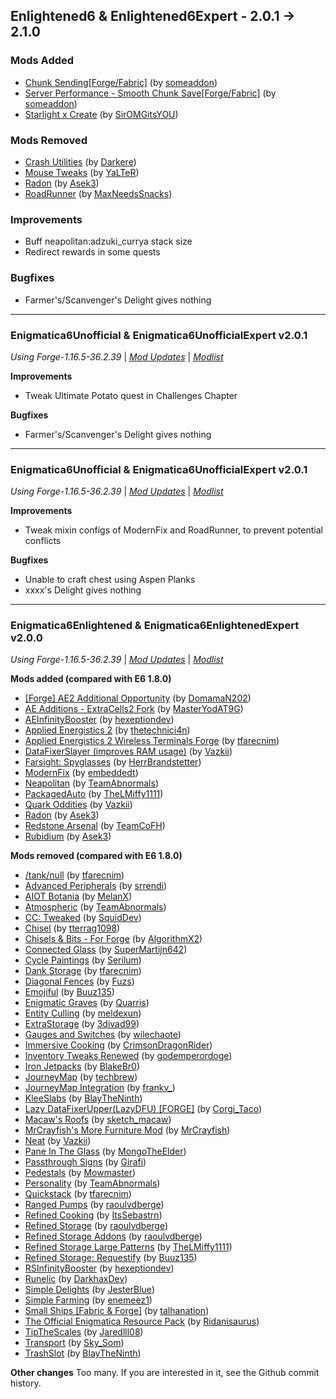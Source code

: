 ## Enlightened6 & Enlightened6Expert - 2.0.1 -> 2.1.0

### Mods Added

  * [Chunk Sending[Forge/Fabric]](https://www.curseforge.com/minecraft/mc-mods/chunk-sending-forge-fabric) (by [someaddon](https://www.curseforge.com/members/someaddon/projects))
  * [Server Performance - Smooth Chunk Save[Forge/Fabric]](https://www.curseforge.com/minecraft/mc-mods/smooth-chunk-save) (by [someaddon](https://www.curseforge.com/members/someaddon/projects))
  * [Starlight x Create](https://www.curseforge.com/minecraft/mc-mods/starlight-x-create) (by [SirOMGitsYOU](https://www.curseforge.com/members/SirOMGitsYOU/projects))

### Mods Removed

  * [Crash Utilities](https://www.curseforge.com/minecraft/mc-mods/crash-utilities) (by [Darkere](https://www.curseforge.com/members/Darkere/projects))
  * [Mouse Tweaks](https://www.curseforge.com/minecraft/mc-mods/mouse-tweaks) (by [YaLTeR](https://www.curseforge.com/members/YaLTeR/projects))
  * [Radon](https://www.curseforge.com/minecraft/mc-mods/radon) (by [Asek3](https://www.curseforge.com/members/Asek3/projects))
  * [RoadRunner](https://www.curseforge.com/minecraft/mc-mods/roadrunner) (by [MaxNeedsSnacks](https://www.curseforge.com/members/MaxNeedsSnacks/projects))

### Improvements

-   Buff neapolitan:adzuki_currya stack size
-   Redirect rewards in some quests

### Bugfixes

-   Farmer's/Scanvenger's Delight gives nothing

---

### Enigmatica6Unofficial & Enigmatica6UnofficialExpert v2.0.1

_Using Forge-1.16.5-36.2.39_ | _[Mod Updates](https://github.com/ZZZank/Enigmatica6Enlightened/blob/enlightened_master/changelogs/changelog_mods_2.0.1.md)_ | _[Modlist](https://github.com/ZZZank/Enigmatica6Enlightened/blob/enlightened_master/changelogs/modlist_2.0.1.md)_

**Improvements**

-   Tweak Ultimate Potato quest in Challenges Chapter

**Bugfixes**

-   Farmer's/Scanvenger's Delight gives nothing

---

### Enigmatica6Unofficial & Enigmatica6UnofficialExpert v2.0.1

_Using Forge-1.16.5-36.2.39_ | _[Mod Updates](https://github.com/ZZZank/Enigmatica6Enlightened/blob/enlightened_master/changelogs/changelog_mods_2.0.1.md)_ | _[Modlist](https://github.com/ZZZank/Enigmatica6Enlightened/blob/enlightened_master/changelogs/modlist_2.0.1.md)_

**Improvements**

-   Tweak mixin configs of ModernFix and RoadRunner, to prevent potential conflicts

**Bugfixes**

-   Unable to craft chest using Aspen Planks
-   xxxx's Delight gives nothing

---

### Enigmatica6Enlightened & Enigmatica6EnlightenedExpert v2.0.0

_Using Forge-1.16.5-36.2.39_ | _[Mod Updates](https://github.com/ZZZank/Enigmatica6Enlightened/blob/enlightened_master/changelogs/changelog_mods_2.0.0.md)_ | _[Modlist](https://github.com/ZZZank/Enigmatica6Enlightened/blob/enlightened_master/changelogs/modlist_2.0.0.md)_

**Mods added (compared with E6 1.8.0)**

  * [[Forge] AE2 Additional Opportunity](https://www.curseforge.com/minecraft/mc-mods/forge-ae2-additional-opportunity) (by [DomamaN202](https://www.curseforge.com/members/DomamaN202/projects))
  * [AE Additions - ExtraCells2 Fork](https://www.curseforge.com/minecraft/mc-mods/ae-additions-extra-cells-2-fork) (by [MasterYodAT9G](https://www.curseforge.com/members/MasterYodAT9G/projects))
  * [AEInfinityBooster](https://www.curseforge.com/minecraft/mc-mods/aeinfinitybooster) (by [hexeptiondev](https://www.curseforge.com/members/hexeptiondev/projects))
  * [Applied Energistics 2](https://www.curseforge.com/minecraft/mc-mods/applied-energistics-2) (by [thetechnici4n](https://www.curseforge.com/members/thetechnici4n/projects))
  * [Applied Energistics 2 Wireless Terminals Forge](https://www.curseforge.com/minecraft/mc-mods/applied-energistics-2-wireless-terminals-forge) (by [tfarecnim](https://www.curseforge.com/members/tfarecnim/projects))
  * [DataFixerSlayer (improves RAM usage)](https://www.curseforge.com/minecraft/mc-mods/datafixerslayer) (by [Vazkii](https://www.curseforge.com/members/Vazkii/projects))
  * [Farsight: Spyglasses](https://www.curseforge.com/minecraft/mc-mods/farsight-spyglasses) (by [HerrBrandstetter](https://www.curseforge.com/members/HerrBrandstetter/projects))
  * [ModernFix](https://www.curseforge.com/minecraft/mc-mods/modernfix) (by [embeddedt](https://www.curseforge.com/members/embeddedt/projects))
  * [Neapolitan](https://www.curseforge.com/minecraft/mc-mods/neapolitan) (by [TeamAbnormals](https://www.curseforge.com/members/TeamAbnormals/projects))
  * [PackagedAuto](https://www.curseforge.com/minecraft/mc-mods/packagedauto) (by [TheLMiffy1111](https://www.curseforge.com/members/TheLMiffy1111/projects))
  * [Quark Oddities](https://www.curseforge.com/minecraft/mc-mods/quark-oddities) (by [Vazkii](https://www.curseforge.com/members/Vazkii/projects))
  * [Radon](https://www.curseforge.com/minecraft/mc-mods/radon) (by [Asek3](https://www.curseforge.com/members/Asek3/projects))
  * [Redstone Arsenal](https://www.curseforge.com/minecraft/mc-mods/redstone-arsenal) (by [TeamCoFH](https://www.curseforge.com/members/TeamCoFH/projects))
  * [Rubidium](https://www.curseforge.com/minecraft/mc-mods/rubidium) (by [Asek3](https://www.curseforge.com/members/Asek3/projects))

**Mods removed (compared with E6 1.8.0)**

  * [/tank/null](https://www.curseforge.com/minecraft/mc-mods/tank-null) (by [tfarecnim](https://www.curseforge.com/members/tfarecnim/projects))
  * [Advanced Peripherals](https://www.curseforge.com/minecraft/mc-mods/advanced-peripherals) (by [srrendi](https://www.curseforge.com/members/srrendi/projects))
  * [AIOT Botania](https://www.curseforge.com/minecraft/mc-mods/aiot-botania) (by [MelanX](https://www.curseforge.com/members/MelanX/projects))
  * [Atmospheric](https://www.curseforge.com/minecraft/mc-mods/atmospheric) (by [TeamAbnormals](https://www.curseforge.com/members/TeamAbnormals/projects))
  * [CC: Tweaked](https://www.curseforge.com/minecraft/mc-mods/cc-tweaked) (by [SquidDev](https://www.curseforge.com/members/SquidDev/projects))
  * [Chisel](https://www.curseforge.com/minecraft/mc-mods/chisel) (by [tterrag1098](https://www.curseforge.com/members/tterrag1098/projects))
  * [Chisels & Bits - For Forge](https://www.curseforge.com/minecraft/mc-mods/chisels-bits) (by [AlgorithmX2](https://www.curseforge.com/members/AlgorithmX2/projects))
  * [Connected Glass](https://www.curseforge.com/minecraft/mc-mods/connected-glass) (by [SuperMartijn642](https://www.curseforge.com/members/SuperMartijn642/projects))
  * [Cycle Paintings](https://www.curseforge.com/minecraft/mc-mods/cycle-paintings) (by [Serilum](https://www.curseforge.com/members/Serilum/projects))
  * [Dank Storage](https://www.curseforge.com/minecraft/mc-mods/dank-storage) (by [tfarecnim](https://www.curseforge.com/members/tfarecnim/projects))
  * [Diagonal Fences](https://www.curseforge.com/minecraft/mc-mods/diagonal-fences) (by [Fuzs](https://www.curseforge.com/members/Fuzs/projects))
  * [Emojiful](https://www.curseforge.com/minecraft/mc-mods/emojiful) (by [Buuz135](https://www.curseforge.com/members/Buuz135/projects))
  * [Enigmatic Graves](https://www.curseforge.com/minecraft/mc-mods/enigmatic-graves) (by [Quarris](https://www.curseforge.com/members/Quarris/projects))
  * [Entity Culling](https://www.curseforge.com/minecraft/mc-mods/entity-culling) (by [meldexun](https://www.curseforge.com/members/meldexun/projects))
  * [ExtraStorage](https://www.curseforge.com/minecraft/mc-mods/extrastorage) (by [3divad99](https://www.curseforge.com/members/3divad99/projects))
  * [Gauges and Switches](https://www.curseforge.com/minecraft/mc-mods/redstone-gauges-and-switches) (by [wilechaote](https://www.curseforge.com/members/wilechaote/projects))
  * [Immersive Cooking](https://www.curseforge.com/minecraft/mc-mods/immersive-cooking) (by [CrimsonDragonRider](https://www.curseforge.com/members/CrimsonDragonRider/projects))
  * [Inventory Tweaks Renewed](https://www.curseforge.com/minecraft/mc-mods/inventory-tweaks-renewed) (by [godemperordoge](https://www.curseforge.com/members/godemperordoge/projects))
  * [Iron Jetpacks](https://www.curseforge.com/minecraft/mc-mods/iron-jetpacks) (by [BlakeBr0](https://www.curseforge.com/members/BlakeBr0/projects))
  * [JourneyMap](https://www.curseforge.com/minecraft/mc-mods/journeymap) (by [techbrew](https://www.curseforge.com/members/techbrew/projects))
  * [JourneyMap Integration](https://www.curseforge.com/minecraft/mc-mods/journeymap-integration) (by [frankv_](https://www.curseforge.com/members/frankv_/projects))
  * [KleeSlabs](https://www.curseforge.com/minecraft/mc-mods/kleeslabs) (by [BlayTheNinth](https://www.curseforge.com/members/BlayTheNinth/projects))
  * [Lazy DataFixerUpper(LazyDFU) [FORGE]](https://www.curseforge.com/minecraft/mc-mods/lazy-dfu-forge) (by [Corgi_Taco](https://www.curseforge.com/members/Corgi_Taco/projects))
  * [Macaw's Roofs](https://www.curseforge.com/minecraft/mc-mods/macaws-roofs) (by [sketch_macaw](https://www.curseforge.com/members/sketch_macaw/projects))
  * [MrCrayfish's More Furniture Mod](https://www.curseforge.com/minecraft/mc-mods/mrcrayfish-more-furniture-mod) (by [MrCrayfish](https://www.curseforge.com/members/MrCrayfish/projects))
  * [Neat](https://www.curseforge.com/minecraft/mc-mods/neat) (by [Vazkii](https://www.curseforge.com/members/Vazkii/projects))
  * [Pane In The Glass](https://www.curseforge.com/minecraft/mc-mods/pane-in-the-glass) (by [MongoTheElder](https://www.curseforge.com/members/MongoTheElder/projects))
  * [Passthrough Signs](https://www.curseforge.com/minecraft/mc-mods/passthrough-signs) (by [Girafi](https://www.curseforge.com/members/Girafi/projects))
  * [Pedestals](https://www.curseforge.com/minecraft/mc-mods/pedestals) (by [Mowmaster](https://www.curseforge.com/members/Mowmaster/projects))
  * [Personality](https://www.curseforge.com/minecraft/mc-mods/personality) (by [TeamAbnormals](https://www.curseforge.com/members/TeamAbnormals/projects))
  * [Quickstack](https://www.curseforge.com/minecraft/mc-mods/quickstack) (by [tfarecnim](https://www.curseforge.com/members/tfarecnim/projects))
  * [Ranged Pumps](https://www.curseforge.com/minecraft/mc-mods/ranged-pumps) (by [raoulvdberge](https://www.curseforge.com/members/raoulvdberge/projects))
  * [Refined Cooking](https://www.curseforge.com/minecraft/mc-mods/refined-cooking) (by [ItsSebastrn](https://www.curseforge.com/members/ItsSebastrn/projects))
  * [Refined Storage](https://www.curseforge.com/minecraft/mc-mods/refined-storage) (by [raoulvdberge](https://www.curseforge.com/members/raoulvdberge/projects))
  * [Refined Storage Addons](https://www.curseforge.com/minecraft/mc-mods/refined-storage-addons) (by [raoulvdberge](https://www.curseforge.com/members/raoulvdberge/projects))
  * [Refined Storage Large Patterns](https://www.curseforge.com/minecraft/mc-mods/rslargepatterns) (by [TheLMiffy1111](https://www.curseforge.com/members/TheLMiffy1111/projects))
  * [Refined Storage: Requestify](https://www.curseforge.com/minecraft/mc-mods/rs-requestify) (by [Buuz135](https://www.curseforge.com/members/Buuz135/projects))
  * [RSInfinityBooster](https://www.curseforge.com/minecraft/mc-mods/rsinfinitybooster) (by [hexeptiondev](https://www.curseforge.com/members/hexeptiondev/projects))
  * [Runelic](https://www.curseforge.com/minecraft/mc-mods/runelic) (by [DarkhaxDev](https://www.curseforge.com/members/DarkhaxDev/projects))
  * [Simple Delights](https://www.curseforge.com/minecraft/mc-mods/simple-delights) (by [JesterBlue](https://www.curseforge.com/members/JesterBlue/projects))
  * [Simple Farming](https://www.curseforge.com/minecraft/mc-mods/simple-farming) (by [enemeez1](https://www.curseforge.com/members/enemeez1/projects))
  * [Small Ships [Fabric & Forge]](https://www.curseforge.com/minecraft/mc-mods/small-ships) (by [talhanation](https://www.curseforge.com/members/talhanation/projects))
  * [The Official Enigmatica Resource Pack](https://www.curseforge.com/minecraft/texture-packs/the-official-enigmatica-resource-pack-16x16) (by [Ridanisaurus](https://www.curseforge.com/members/Ridanisaurus/projects))
  * [TipTheScales](https://www.curseforge.com/minecraft/mc-mods/tipthescales) (by [Jaredlll08](https://www.curseforge.com/members/Jaredlll08/projects))
  * [Transport](https://www.curseforge.com/minecraft/mc-mods/transport) (by [Sky_Som](https://www.curseforge.com/members/Sky_Som/projects))
  * [TrashSlot](https://www.curseforge.com/minecraft/mc-mods/trashslot) (by [BlayTheNinth](https://www.curseforge.com/members/BlayTheNinth/projects))

**Other changes**
    Too many. If you are interested in it, see the Github commit history. 
